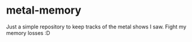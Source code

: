 metal-memory
============

Just a simple repository to keep tracks of the metal shows I saw. Fight my memory losses :D
